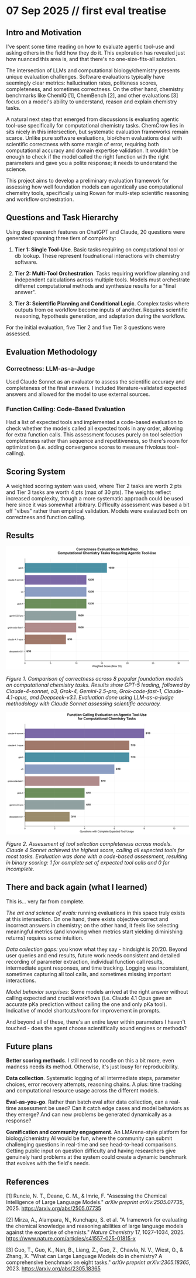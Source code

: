 # 07 Sep 2025 // first eval treatise

## Intro and Motivation
I've spent some time reading on how to evaluate agentic tool-use and asking others in the field how they do it. This exploration has revealed just how nuanced this area is, and that there's no one-size-fits-all solution.  

The intersection of LLMs and computational biology/chemistry presents unique evaluation challenges. Software evaluations typically have seemingly clear metrics: hallucination rates, politeness scores, completeness, and sometimes correctness. On the other hand, chemistry benchmarks like ChemIQ [1], ChemBench [2], and other evaluations [3] focus on a model's ability to understand, reason and explain chemistry tasks.

A natural next step that emerged from discussions is evaluating agentic tool-use specifically for computational chemistry tasks. ChemCrow lies in sits nicely in this intersection, but systematic evaluation frameworks remain scarce. Unlike pure software evaluations, bio/chem evaluations deal with scientific correctness with some margin of error, requiring both computational accuracy and domain expertise validation. It wouldn't be enough to check if the model called the right function with the right parameters and gave you a polite response; it needs to understand the science. 

This project aims to develop a preliminary evaluation framework for assessing how well foundation models can agentically use computational chemsitry tools, specifically using Rowan for multi-step scientific reasoning and workflow orchestration.

## Questions and Task Hierarchy

Using deep research features on ChatGPT and Claude, 20 questions were generated spanning three tiers of complexity:

1. **Tier 1: Single Tool-Use**. Basic tasks requiring on computational tool or db lookup. These represent foudnational interactions with chemistry software.
 
2. **Tier 2: Multi-Tool Orchestration**. Tasks requiring workflow planning and independent calculations across multiple tools. Models must orchestrate differnet computational methods and synthesize results for a "final answer".

3. **Tier 3: Scientific Planning and Conditional Logic**. Complex tasks where outputs from oe workflow become inputs of another. Requires scientific reasoning, hypothesis generation, and adaptation during the workflow. 

For the initial evaluation, five Tier 2 and five Tier 3 questions were assessed.

## Evaluation Methodology

### Correctness: LLM-as-a-Judge
Used Claude Sonnet as an evaluator to assess the scientific accuracy and completeness of the final answers. I included literature-validated expected answers and allowed for the model to use external sources. 

### Function Calling: Code-Based Evaluation
Had a list of expected tools and implemented a code-based evaluation to check whether the models called all expected tools in any order, allowing for extra function calls. This assessment focuses purely on tool selection completeness rather than sequence and repetitiveness, so there's room for optimization (i.e. adding convergence scores to measure frivolous tool-calling). 

## Scoring System
A weighted scoring system was used, where Tier 2 tasks are worth 2 pts and Tier 3 tasks are worth 4 pts (max of 30 pts). The weights reflect increased complexity, though a more systematic approach could be used here since it was somewhat arbitrary. Difficulty assessment was based a bit off "vibes" rather than empirical validation. Models were evalauted both on correctness and function calling. 

## Results

![Correctness Evaluation Results](figures/weighted_performance_eval.png)

*Figure 1. Comparison of correctness across 8 popular foundation models on computational chemistry tasks. Results show GPT-5 leading, followed by Claude-4-sonnet, o3, Grok-4, Gemini-2.5-pro, Grok-code-fast-1, Claude-4.1-opus, and Deepseek-v3.1. Evaluation done using LLM-as-a-judge methodology with Claude Sonnet assessing scientific accuracy.*

![Function Calling Evaluation Results](figures/tool_selection_eval.png)

*Figure 2. Assessment of tool selection completeness across models. Claude 4 Sonnet achieved the highest score, calling all expected tools for most tasks. Evaluation was done with a code-based assessment, resulting in binary scoring: 1 for complete set of expected tool calls and 0 for incomplete.*

## There and back again (what I learned)

This is... very far from complete. 

*The art and science of evals:* running evaluations in this space truly exists at this intersection. On one hand, there exists objective correct and incorrect answers in chemistry; on the other hand, it feels like selecting meaningful metrics (and knowing when metrics start yielding diminishing returns) requires some intuition. 

*Data collection gaps:* you know what they say - hindsight is 20/20. Beyond user queries and end results, future work needs consistent and detailed recording of parameter extraction, individual function call results, intermediate agent responses, and time tracking. Logging was inconsistent, sometimes capturing all tool calls, and sometimes missing important interactions. 

*Model behavior surprises*: Some models arrived at the right answer without calling expected and crucial workflows (i.e. Claude 4.1 Opus gave an accurate pKa prediction without calling the one and only pKa tool). Indicative of model shortcuts/room for improvement in prompts. 

And beyond all of these, there's an entire layer within parameters I haven't touched - does the agent choose scientifically sound engines or methods?

## Future plans

**Better scoring methods**. I still need to noodle on this a bit more, even madness needs its method. Otherwise, it's just lousy for reproducibility. 

**Data collection**. Systematic logging of all intermediate steps, parameter choices, error recovery attempts, reasoning chains. A plus: time tracking and computational resource usage across the different models.  

**Eval-as-you-go**. Rather than batch eval after data collection, can a real-time assessment be used? Can it catch edge cases and model behaviors as they emerge? And can new problems be generated dynamically as a response? 

**Gamification and community engagement**. An LMArena-style platform for biology/chemistry AI would be fun, where the community can submit challenging questions in real-time and see head-to-head comparisons. Getting public input on question difficulty and having researchers give genuinely hard problems at the system could create a dynamic benchmark that evolves with the field's needs.

## References
[1] Runcie, N. T., Deane, C. M., & Imrie, F. "Assessing the Chemical Intelligence of Large Language Models." *arXiv preprint arXiv:2505.07735*, 2025. https://arxiv.org/abs/2505.07735

[2] Mirza, A., Alampara, N., Kunchapu, S. et al. "A framework for evaluating the chemical knowledge and reasoning abilities of large language models against the expertise of chemists." *Nature Chemistry* 17, 1027–1034, 2025. https://www.nature.com/articles/s41557-025-01815-x

[3] Guo, T., Guo, K., Nan, B., Liang, Z., Guo, Z., Chawla, N. V., Wiest, O., & Zhang, X. "What can Large Language Models do in chemistry? A comprehensive benchmark on eight tasks." *arXiv preprint arXiv:2305.18365*, 2023. https://arxiv.org/abs/2305.18365